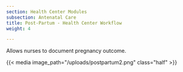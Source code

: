 ```yaml
---
section: Health Center Modules
subsection: Antenatal Care
title: Post-Partum - Health Center Workflow
weight: 4

---
```

Allows nurses to document pregnancy outcome.

{{< media image_path="/uploads/postpartum2.png" class="half" >}}